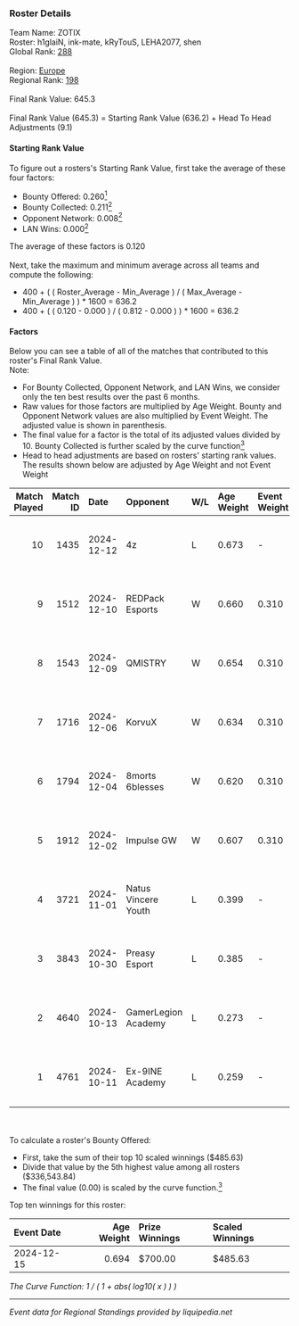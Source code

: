 ### Roster Details<br />
Team Name: ZOTIX<br />
Roster: h1glaiN, ink-mate, kRyTouS, LEHA2077, shen<br />
Global Rank: [288](../../standings_global_2025_03_01.md)<br />
<br />
Region: [Europe]( ../../standings_europe_2025_03_01.md)<br />
Regional Rank: [198]( ../../standings_europe_2025_03_01.md)<br />
<br />
Final Rank Value:  645.3<br />
<br />
Final Rank Value (645.3) = Starting Rank Value (636.2) + Head To Head Adjustments (9.1)<br />

#### Starting Rank Value<br />
To figure out a rosters's Starting Rank Value, first take the average of these four factors:<br />
- Bounty Offered: 0.260[<sup>1</sup>](#table2)
- Bounty Collected: 0.211[<sup>2</sup>](#table1)
- Opponent Network: 0.008[<sup>2</sup>](#table1)
- LAN Wins: 0.000[<sup>2</sup>](#table1)

The average of these factors is 0.120<br />
<br />
Next, take the maximum and minimum average across all teams and compute the following:<br />
- 400 + ( ( Roster_Average - Min_Average ) / ( Max_Average - Min_Average ) ) * 1600 = 636.2
- 400 + ( ( 0.120 - 0.000 ) / ( 0.812 - 0.000 ) ) * 1600 = 636.2


#### Factors<br />
Below you can see a table of all of the matches that contributed to this roster's Final Rank Value.<br />
Note:<br />

- For Bounty Collected, Opponent Network, and LAN Wins, we consider only the ten best results over the past 6 months.
- Raw values for those factors are multiplied by Age Weight. Bounty and Opponent Network values are also multiplied by Event Weight. The adjusted value is shown in parenthesis.
- The final value for a factor is the total of its adjusted values divided by 10. Bounty Collected is further scaled by the curve function[<sup>3</sup>](#curveFunction)
- Head to head adjustments are based on rosters' starting rank values. The results shown below are adjusted by Age Weight and not Event Weight
<span id="table1"></span><br />


| Match Played | Match ID | Date       | Opponent            | W/L | Age Weight | Event Weight | Bounty Collected | Opponent Network | LAN Wins  | H2H Adj. | Roster                                         |
| -: | -: | :- | :- | :- | :- | :- | :- | :- | :- | -: | :- |
|           10 |     1435 | 2024-12-12 | 4z                  | L   | 0.673      | -            | -                | -                | -         |   -10.62 | h1glaiN, ink-mate, kRyTouS, LEHA2077, shen     |
|            9 |     1512 | 2024-12-10 | REDPack Esports     | W   | 0.660      | 0.310        | 0.001 (0.000)    | 0.094 (0.019)    | 0 (0.000) |     9.31 | h1glaiN, ink-mate, kRyTouS, LEHA2077, shen     |
|            8 |     1543 | 2024-12-09 | QMISTRY             | W   | 0.654      | 0.310        | 0.001 (0.000)    | 0.000 (0.000)    | 0 (0.000) |     6.66 | Ganginho, h1glaiN, ink-mate, kRyTouS, LEHA2077 |
|            7 |     1716 | 2024-12-06 | KorvuX              | W   | 0.634      | 0.310        | 0.001 (0.000)    | 0.133 (0.026)    | 0 (0.000) |     9.33 | Ganginho, h1glaiN, ink-mate, kRyTouS, LEHA2077 |
|            6 |     1794 | 2024-12-04 | 8morts 6blesses     | W   | 0.620      | 0.310        | 0.000 (0.000)    | 0.000 (0.000)    | 0 (0.000) |     4.16 | Ganginho, h1glaiN, ink-mate, kRyTouS, LEHA2077 |
|            5 |     1912 | 2024-12-02 | Impulse GW          | W   | 0.607      | 0.310        | 0.006 (0.001)    | 0.189 (0.036)    | 0 (0.000) |    12.17 | Ganginho, h1glaiN, ink-mate, kRyTouS, LEHA2077 |
|            4 |     3721 | 2024-11-01 | Natus Vincere Youth | L   | 0.399      | -            | -                | -                | -         |    -8.59 | Ganginho, h1glaiN, ink-mate, LEHA2077, shen    |
|            3 |     3843 | 2024-10-30 | Preasy Esport       | L   | 0.385      | -            | -                | -                | -         |    -3.37 | Ganginho, h1glaiN, ink-mate, LEHA2077, shen    |
|            2 |     4640 | 2024-10-13 | GamerLegion Academy | L   | 0.273      | -            | -                | -                | -         |    -5.38 | h1glaiN, ink-mate, kRyTouS, LEHA2077, shen     |
|            1 |     4761 | 2024-10-11 | Ex-9INE Academy     | L   | 0.259      | -            | -                | -                | -         |    -4.59 | h1glaiN, ink-mate, kRyTouS, LEHA2077, shen     |

<br />
<span id="table2"></span><br />
To calculate a roster's Bounty Offered:<br />

- First, take the sum of their top 10 scaled winnings ($485.63)
- Divide that value by the 5th highest value among all rosters ($336,543.84)
- The final value (0.00) is scaled by the curve function.[<sup>3</sup>](#curveFunction)

Top ten winnings for this roster:<br />

| Event Date | Age Weight | Prize Winnings | Scaled Winnings |
| :- | -: | :- | :- |
| 2024-12-15 |      0.694 | $700.00        | $485.63         |


<span id="curveFunction"></span>_The Curve Function: 1 / ( 1 + abs( log10( x ) ) )_<br />

---
_Event data for Regional Standings provided by liquipedia.net_<br />
